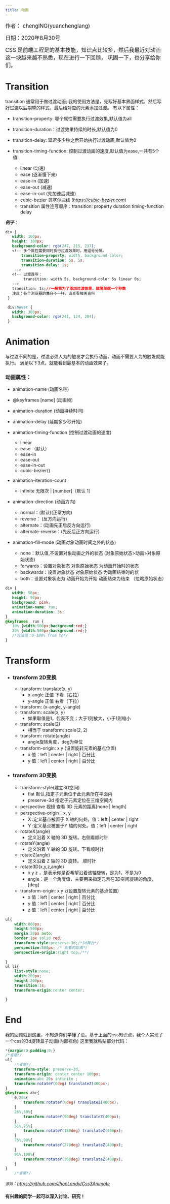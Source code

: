 ```yaml
---
title: 动画
---
```


<big>作者： chenglNG(yuanchenglang)</big>

<big>日期：2020年8月30号</big>

<big>CSS 是前端工程是的基本技能，知识点比较多，然后我最近对动画这一块越来越不熟悉，现在进行一下回顾，
 巩固一下，也分享给你们。</big>

# Transition

transition 通常用于做过渡动画; 我的使用方法是，先写好基本界面样式，然后写好过渡以后期望的样式，最后给对应的元素添加过渡。
有以下属性：

  - transition-property: 哪个属性需要执行过渡效果,默认值为all
    
  - transition-duration：过渡效果持续的时长,默认值为0
    
  - transition-delay: 延迟多少秒之后开始执行过渡动画,默认值为0
    
  - transition-timing-function: 控制过渡动画的速度,默认值为ease,一共有5个值:
      - linear (匀速)
      - ease (逐渐慢下来)
      - ease-in (加速)
      - ease-out (减速)
      - ease-in-out (先加速后减速)
      - cubic-bezier 贝塞尔曲线 (*<https://cubic-bezier.com>*)
      - transition 属性连写顺序：transition: property duration timing-function delay
   
  ***例子***：
```css
div {
   width: 100px;
   height: 100px;
   background-color: rgb(247, 215, 237);
   <!-- 多个属性需要同时执行过渡效果时，用逗号分隔。
       transition-property: width, background-color;
       transition-duration: 5s, 5s;
       transition-delay: 1s;
    -->
   <!-- 过渡连写：
        transition: width 5s, background-color 5s linear 0s; 
   -->
   transition: 1s;//一般我为了添加过渡效果，就简单就一个秒数
   注意：各个浏览器的兼容不一样，请查看相关资料
 }

 div:hover {
   width: 300px;
   background-color: rgb(241, 124, 204);
 }
```

# Animation

与过渡不同的是，过渡必须人为的触发才会执行动画，动画不需要人为的触发就能执行。
满足以下3点，就能看到最基本的动画效果了。

### 动画属性：
 - animation-name (动画名称)
 
 - @keyframes [name] (动画帧)
 
 - animation-duration (动画持续时间)
 
 - animation-delay (延期多少秒开始)
 
 - animation-timing-function (控制过渡动画的速度)
    - linear 
    - ease （默认）
    - ease-in 
    - ease-out
    - ease-in-out 
    - cubic-bezier()
    
 - animation-iteration-count
    - infinite  无限次 | [number]（默认 1）
    
 - animation-direction (动画方向)
    - normal：(默认)(正常方向) 
    - reverse： (反方向运行) 
    - alternate：(动画先正后反方向运行)	
    - alternate-reverse：(先反后正方向运行)
    
 - animation-fill-mode (动画对象动画时间之外的状态)
    - none：默认值,不设置对象动画之外的状态 (对象原始状态>动画>对象原始状态)
    - forwards：设置对象状态 对象原始状态 为动画开始时的状态
    - backwards：设置对象状态 对象原始状态 为动画结束时的状	 	
    - both：设置对象状态为 动画开始为开始 动画结束为结束 （忽略原始状态） 
     			

 ```css
div {
    width: 50px;
    height: 50px;
    background: pink;
    animation-name: run; 
    animation-duration: 3s;    
}
@keyframes  run {
	10% {width:500px;background:red;}
	20% {width:500px;background:red;}
    /*合法值：0-100% from to*/
}
```
# Transform
 - ### transform 2D变换 
    - transform: translate(x, y)
        - x-angle 正值 下看（右拉）
        - y-angle 正值 右看（下拉）
    - transform: (x-angle, y-angle) 
    - transform: scale(x, y)
       - 如果取值是1，代表不变；大于1则放大，小于1则缩小
    - transform: scale(2) 
       - 相当于 transform: scale(2, 2)
    - transform: rotate(angle) 
       - angle旋转角度，deg为单位
    - transform-origin: x y (设置旋转元素的基点位置)
        - x 值：left | center | right | 百分比
        - y 值：left | center | right | 百分比
        
 - ### transform 3D变换 
    - transform-style(建立3D空间)
        - flat 默认,指定子元素位于此元素所在平面内
        - preserve-3d 指定子元素定位在三维空间内
    - perspective 视镜 查看 3D 元素的距离[none | length]
    - perspective-origin：x, y
        - X :定义基点被置于 X 轴的何处。值：left | center | right  
        - Y :定义基点被置于Y 轴的何处。值：left | center | right  
    - rotateX(angle) 
        - 定义沿着 X 轴的 3D 旋转。右侧看顺时针
    - rotateY(angle) 
        - 定义沿着 Y 轴的 3D 旋转。下看顺时针
    - rotateZ(angle) 
        - 定义沿着 Z 轴的 3D 旋转。 顺时针 
    - rotate3D(x,y,z,angle) 
        - x y z ，是表示你是否希望沿着该轴旋转，是为1，不是为0
        - angle：是一个角度值，主要用来指定元素在3D空间旋转的角度，[deg]
    - transform-origin: x y z(设置旋转元素的基点位置)
        - x 值：left | center | right | 百分比
        - y 值：left | center | right | 百分比
        - z 值：left | center | right | 百分比
```css
ul{
    width:800px;
    height:500px;
    margin:20px auto;
    border:1px solid red;
    transform-style:preserve-3d;/*3d舞台*/
    perspective:800px; /* 观看的距离*/ 
    perspective-origin:right top;/**/
    
}
ul li{
    list-style:none;
    width:200px;
    height:200px;
    transition:1s;
    transform-origin:center center;

}
```

# End
我的回顾就到这里，不知道你们学懂了没。基于上面的css知识点，我个人实现了一个css的3d旋转盒子动画(内部视角)
这里我就粘贴部分代码：
```css
*{margin:0;padding:0;}
/*省略*/
ul{
    /*省略*/
    transform-style: preserve-3d;
    transform-origin: center center 100px;
    animation:abc 20s infinite ;
    transform:rotateY(0deg) translateZ(400px);
}
@keyframes abc{
    0,25%{
        transform:rotateY(0deg) translateZ(400px);
    }
    26%,50%{
        transform:rotateY(90deg) translateZ(400px);
    }
    51%,75%{
        transform:rotateY(180deg) translateZ(400px);
    }
    76%,90%{
        transform:rotateY(270deg) translateZ(400px);
    } 
    91%,100%{
        transform:rotateY(360deg) translateZ(400px);
    }
}
    /*省略*/
```
*<small>源码</small>：<https://github.com/JhonLandy/Css3Animate>*
#### 有兴趣的同学一起可以深入讨论、研究！
